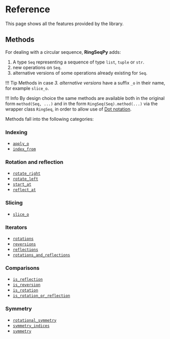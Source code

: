 # Reference

This page shows all the features provided by the library.

## Methods

For dealing with a circular sequence, **RingSeqPy** adds:

1. A type `Seq` representing a sequence of type `list`, `tuple` or `str`.
2. new operations on `Seq`.
3. alternative versions of some operations already existing for `Seq`.

!!! Tip
    Methods in case _3. alternative versions_ have a suffix `_o` in their name, for example `slice_o`.    

!!! Info
    By design choice the same methods are available both in the original form `method(Seq, ...)`
    and in the form `RingSeq(Seq).method(...)` via the wrapper class `RingSeq`,
    in order to allow use of [Dot notation](https://en.wikipedia.org/wiki/Property_(programming)#Dot_notation).

Methods fall into the following categories:

### Indexing
* [`apply_o`](ring_seq_methods.md/#ring_seq.RingSeq.RingSeq.apply_o)
* [`index_from`](ring_seq_methods.md/#ring_seq.RingSeq.RingSeq.index_from)

### Rotation and reflection
* [`rotate_right`](ring_seq_methods.md/#ring_seq.RingSeq.RingSeq.rotate_right)
* [`rotate_left`](ring_seq_methods.md/#ring_seq.RingSeq.RingSeq.rotate_left)
* [`start_at`](ring_seq_methods.md/#ring_seq.RingSeq.RingSeq.start_at)
* [`reflect_at`](ring_seq_methods.md/#ring_seq.RingSeq.RingSeq.reflect_at)

### Slicing
* [`slice_o`](ring_seq_methods.md/#ring_seq.RingSeq.RingSeq.slice_o)

### Iterators
* [`rotations`](ring_seq_methods.md/#ring_seq.RingSeq.RingSeq.rotations)
* [`reversions`](ring_seq_methods.md/#ring_seq.RingSeq.RingSeq.reversions)
* [`reflections`](ring_seq_methods.md/#ring_seq.RingSeq.RingSeq.reflections)
* [`rotations_and_reflections`](ring_seq_methods.md/#ring_seq.RingSeq.RingSeq.rotations_and_reflections)

### Comparisons
* [`is_reflection`](ring_seq_methods.md/#ring_seq.RingSeq.RingSeq.is_reflection)
* [`is_reversion`](ring_seq_methods.md/#ring_seq.RingSeq.RingSeq.is_reversion)
* [`is_rotation`](ring_seq_methods.md/#ring_seq.RingSeq.RingSeq.is_rotation)
* [`is_rotation_or_reflection`](ring_seq_methods.md/#ring_seq.RingSeq.RingSeq.is_rotation_or_reflection)

### Symmetry
* [`rotational_symmetry`](ring_seq_methods.md/#ring_seq.RingSeq.RingSeq.rotational_symmetry)
* [`symmetry_indices`](ring_seq_methods.md/#ring_seq.RingSeq.RingSeq.symmetry_indices)
* [`symmetry`](ring_seq_methods.md/#ring_seq.RingSeq.RingSeq.symmetry)
